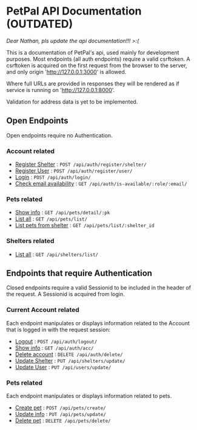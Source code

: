 # PetPal API Documentation (OUTDATED)

*Dear Nathan, pls update the api documentation!!! >:(*

This is a documentation of PetPal's api, used mainly for development purposes.
Most endpoints (all auth endpoints) require a valid csrftoken. A csrftoken is
acquired on the first request from the browser to the server, and only origin
'http://127.0.0.1:3000' is allowed.

Where full URLs are provided in responses they will be rendered as if service
is running on 'http://127.0.0.1:8000'.

Validation for address data is yet to be implemented.

## Open Endpoints

Open endpoints require no Authentication.

### Account related

* [Register Shelter](auth/register-shelter.md) : `POST /api/auth/register/shelter/`
* [Register User](auth/register-user.md) : `POST /api/auth/register/user/`
* [Login](auth/login.md) : `POST /api/auth/login/`
* [Check email availability](auth/email-isavailable) : `GET /api/auth/is-available/:role/:email/`

### Pets related

* [Show info](pets/detail.md) : `GET /api/pets/detail/:pk`
* [List all](pets/list-all.md) : `GET /api/pets/list/`
* [List pets from shelter](pets/list-shelter.md) : `GET /api/pets/list/:shelter_id`

### Shelters related

* [List all](shelters/list.md) : `GET /api/shelters/list/`


## Endpoints that require Authentication

Closed endpoints require a valid Sessionid to be included in the header of the 
request. A Sessionid is acquired from login.

### Current Account related

Each endpoint manipulates or displays information related to the Account that is 
logged in with the request session:

* [Logout](auth/logout.md) : `POST /api/auth/logout/`
* [Show info](auth/user.md) : `GET /api/auth/acc/`
* [Delete account](auth/delete.md) : `DELETE /api/auth/delete/`
* [Update Shelter](shelters/put.md) : `PUT /api/shelters/update/`
* [Update User](users/put.md) : `PUT /api/users/update/`

### Pets related

Each endpoint manipulates or displays information related to pets.

* [Create pet](pets/create.md) : `POST /api/pets/create/`
* [Update info](pets/update.md) : `PUT /api/pets/update/`
* [Delete pet](pets/delete.md) : `DELETE /api/pets/delete/`
